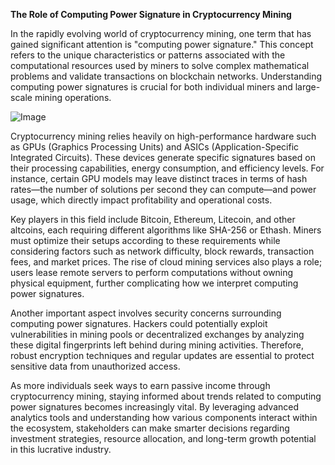 **The Role of Computing Power Signature in Cryptocurrency Mining**

In the rapidly evolving world of cryptocurrency mining, one term that has gained significant attention is "computing power signature." This concept refers to the unique characteristics or patterns associated with the computational resources used by miners to solve complex mathematical problems and validate transactions on blockchain networks. Understanding computing power signatures is crucial for both individual miners and large-scale mining operations.

![Image](https://github.com/user-attachments/assets/31692037-0104-4703-abd1-696b6a7dd41b)

Cryptocurrency mining relies heavily on high-performance hardware such as GPUs (Graphics Processing Units) and ASICs (Application-Specific Integrated Circuits). These devices generate specific signatures based on their processing capabilities, energy consumption, and efficiency levels. For instance, certain GPU models may leave distinct traces in terms of hash rates—the number of solutions per second they can compute—and power usage, which directly impact profitability and operational costs.

Key players in this field include Bitcoin, Ethereum, Litecoin, and other altcoins, each requiring different algorithms like SHA-256 or Ethash. Miners must optimize their setups according to these requirements while considering factors such as network difficulty, block rewards, transaction fees, and market prices. The rise of cloud mining services also plays a role; users lease remote servers to perform computations without owning physical equipment, further complicating how we interpret computing power signatures.

Another important aspect involves security concerns surrounding computing power signatures. Hackers could potentially exploit vulnerabilities in mining pools or decentralized exchanges by analyzing these digital fingerprints left behind during mining activities. Therefore, robust encryption techniques and regular updates are essential to protect sensitive data from unauthorized access.

As more individuals seek ways to earn passive income through cryptocurrency mining, staying informed about trends related to computing power signatures becomes increasingly vital. By leveraging advanced analytics tools and understanding how various components interact within the ecosystem, stakeholders can make smarter decisions regarding investment strategies, resource allocation, and long-term growth potential in this lucrative industry.